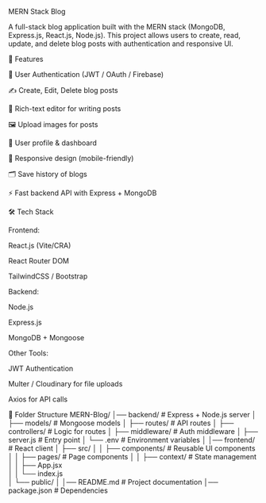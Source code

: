 MERN Stack Blog

A full-stack blog application built with the MERN stack (MongoDB, Express.js, React.js, Node.js).
This project allows users to create, read, update, and delete blog posts with authentication and responsive UI.

🚀 Features

🔑 User Authentication (JWT / OAuth / Firebase)

✍️ Create, Edit, Delete blog posts

📄 Rich-text editor for writing posts

🖼️ Upload images for posts

👤 User profile & dashboard

📱 Responsive design (mobile-friendly)

🗂️ Save history of blogs

⚡ Fast backend API with Express + MongoDB

🛠️ Tech Stack

Frontend:

React.js (Vite/CRA)

React Router DOM

TailwindCSS / Bootstrap

Backend:

Node.js

Express.js

MongoDB + Mongoose

Other Tools:

JWT Authentication

Multer / Cloudinary for file uploads

Axios for API calls

📂 Folder Structure
MERN-Blog/
│── backend/              # Express + Node.js server
│   ├── models/           # Mongoose models
│   ├── routes/           # API routes
│   ├── controllers/      # Logic for routes
│   ├── middleware/       # Auth middleware
│   ├── server.js         # Entry point
│   └── .env              # Environment variables
│
│── frontend/             # React client
│   ├── src/
│   │   ├── components/   # Reusable UI components
│   │   ├── pages/        # Page components
│   │   ├── context/      # State management
│   │   ├── App.jsx       
│   │   └── index.js      
│   └── public/
│
│── README.md             # Project documentation
│── package.json          # Dependencies
